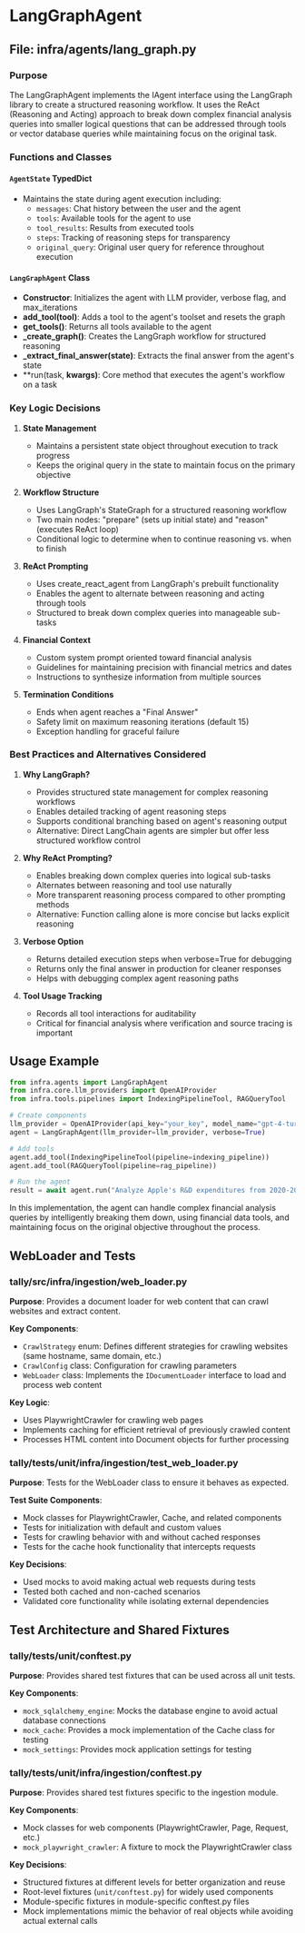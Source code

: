 # LangGraphAgent

## File: infra/agents/lang_graph.py

### Purpose
The LangGraphAgent implements the IAgent interface using the LangGraph library to create a structured reasoning workflow. It uses the ReAct (Reasoning and Acting) approach to break down complex financial analysis queries into smaller logical questions that can be addressed through tools or vector database queries while maintaining focus on the original task.

### Functions and Classes

#### `AgentState` TypedDict
- Maintains the state during agent execution including:
  - `messages`: Chat history between the user and the agent
  - `tools`: Available tools for the agent to use
  - `tool_results`: Results from executed tools
  - `steps`: Tracking of reasoning steps for transparency
  - `original_query`: Original user query for reference throughout execution

#### `LangGraphAgent` Class
- **Constructor**: Initializes the agent with LLM provider, verbose flag, and max_iterations
- **add_tool(tool)**: Adds a tool to the agent's toolset and resets the graph
- **get_tools()**: Returns all tools available to the agent
- **_create_graph()**: Creates the LangGraph workflow for structured reasoning
- **_extract_final_answer(state)**: Extracts the final answer from the agent's state
- **run(task, **kwargs)**: Core method that executes the agent's workflow on a task

### Key Logic Decisions

1. **State Management**
   - Maintains a persistent state object throughout execution to track progress
   - Keeps the original query in the state to maintain focus on the primary objective

2. **Workflow Structure**
   - Uses LangGraph's StateGraph for a structured reasoning workflow
   - Two main nodes: "prepare" (sets up initial state) and "reason" (executes ReAct loop)
   - Conditional logic to determine when to continue reasoning vs. when to finish

3. **ReAct Prompting**
   - Uses create_react_agent from LangGraph's prebuilt functionality
   - Enables the agent to alternate between reasoning and acting through tools
   - Structured to break down complex queries into manageable sub-tasks

4. **Financial Context**
   - Custom system prompt oriented toward financial analysis
   - Guidelines for maintaining precision with financial metrics and dates
   - Instructions to synthesize information from multiple sources

5. **Termination Conditions**
   - Ends when agent reaches a "Final Answer"
   - Safety limit on maximum reasoning iterations (default 15)
   - Exception handling for graceful failure

### Best Practices and Alternatives Considered

1. **Why LangGraph?**
   - Provides structured state management for complex reasoning workflows
   - Enables detailed tracking of agent reasoning steps
   - Supports conditional branching based on agent's reasoning output
   - Alternative: Direct LangChain agents are simpler but offer less structured workflow control

2. **Why ReAct Prompting?**
   - Enables breaking down complex queries into logical sub-tasks
   - Alternates between reasoning and tool use naturally
   - More transparent reasoning process compared to other prompting methods
   - Alternative: Function calling alone is more concise but lacks explicit reasoning

3. **Verbose Option**
   - Returns detailed execution steps when verbose=True for debugging
   - Returns only the final answer in production for cleaner responses
   - Helps with debugging complex agent reasoning paths

4. **Tool Usage Tracking**
   - Records all tool interactions for auditability
   - Critical for financial analysis where verification and source tracing is important

## Usage Example

```python
from infra.agents import LangGraphAgent
from infra.core.llm_providers import OpenAIProvider
from infra.tools.pipelines import IndexingPipelineTool, RAGQueryTool

# Create components
llm_provider = OpenAIProvider(api_key="your_key", model_name="gpt-4-turbo")
agent = LangGraphAgent(llm_provider=llm_provider, verbose=True)

# Add tools
agent.add_tool(IndexingPipelineTool(pipeline=indexing_pipeline))
agent.add_tool(RAGQueryTool(pipeline=rag_pipeline))

# Run the agent
result = await agent.run("Analyze Apple's R&D expenditures from 2020-2023")
```

In this implementation, the agent can handle complex financial analysis queries by intelligently breaking them down, using financial data tools, and maintaining focus on the original objective throughout the process.

## WebLoader and Tests

### tally/src/infra/ingestion/web_loader.py
**Purpose**: Provides a document loader for web content that can crawl websites and extract content.

**Key Components**:
- `CrawlStrategy` enum: Defines different strategies for crawling websites (same hostname, same domain, etc.)
- `CrawlConfig` class: Configuration for crawling parameters
- `WebLoader` class: Implements the `IDocumentLoader` interface to load and process web content

**Key Logic**:
- Uses PlaywrightCrawler for crawling web pages
- Implements caching for efficient retrieval of previously crawled content
- Processes HTML content into Document objects for further processing

### tally/tests/unit/infra/ingestion/test_web_loader.py
**Purpose**: Tests for the WebLoader class to ensure it behaves as expected.

**Test Suite Components**:
- Mock classes for PlaywrightCrawler, Cache, and related components
- Tests for initialization with default and custom values
- Tests for crawling behavior with and without cached responses
- Tests for the cache hook functionality that intercepts requests

**Key Decisions**:
- Used mocks to avoid making actual web requests during tests
- Tested both cached and non-cached scenarios
- Validated core functionality while isolating external dependencies

## Test Architecture and Shared Fixtures

### tally/tests/unit/conftest.py
**Purpose**: Provides shared test fixtures that can be used across all unit tests.

**Key Components**:
- `mock_sqlalchemy_engine`: Mocks the database engine to avoid actual database connections
- `mock_cache`: Provides a mock implementation of the Cache class for testing
- `mock_settings`: Provides mock application settings for testing

### tally/tests/unit/infra/ingestion/conftest.py
**Purpose**: Provides shared test fixtures specific to the ingestion module.

**Key Components**:
- Mock classes for web components (PlaywrightCrawler, Page, Request, etc.)
- `mock_playwright_crawler`: A fixture to mock the PlaywrightCrawler class

**Key Decisions**:
- Structured fixtures at different levels for better organization and reuse
- Root-level fixtures (`unit/conftest.py`) for widely used components
- Module-specific fixtures in module-specific conftest.py files
- Mock implementations mimic the behavior of real objects while avoiding actual external calls

